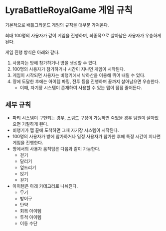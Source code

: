 # LyraBattleRoyalGame 게임 규칙

기본적으로 배틀그라운드 게임의 규칙을 대부분 가져온다.

최대 100명의 사용자가 같이 게임을 진행하며, 최종적으로 살아남은 사용자가 우승하게 된다.

게임 진행 방식은 아래와 같다.  
1. 사용자는 방에 참가하거나 방을 생성할 수 있다.
2. 100명의 사용자가 참가하거나 시간이 지나면 게임이 시작된다.
3. 게임이 시작되면 사용자는 비행기에서 낙하산을 이용해 뛰어 내릴 수 있다.
4. 땅에 도달한 후에는 아이템 파밍, 전투 등을 진행하며 끝까지 살아남으면 우승한다.
    - 이때, 자기장 시스템이 존재하여 사용할 수 있는 맵이 점점 줄어든다.

## 세부 규칙

- 파티 시스템이 구현되는 경우, 스쿼드 구성이 가능하면 죽었을 경우 팀원이 살아있으면 기절하게 된다.
- 비행기가 맵 끝에 도착하면 그때 자기장 시스템이 시작된다.
- 100명의 사용자가 방에 참가하거나 일정 사용자가 참가한 후에 특정 시간이 지나면 게임을 진행한다.
- 땅에서의 사용자 움직임은 다음과 같이 가능한다.
    -  걷기
    -  달리기
    -  엎드리기
    -  앉기
    -  걷기
- 아이템은 아래 카테고리로 나눠진다.
    - 무기
    - 방어구
    - 탄약
    - 회복 아이템
    - 투척 아이템
    - 이동 수단